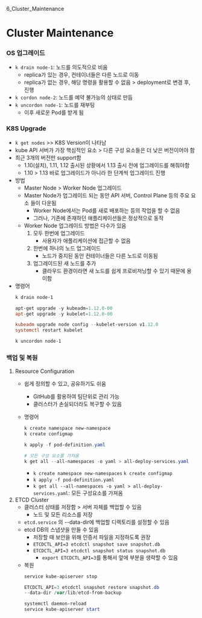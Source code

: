 6_Cluster_Maintenance

# Cluster Maintenance

### OS 업그레이드
- `k drain node-1`: 노드를 의도적으로 비움
    - replica가 있는 경우, 컨테이너들은 다른 노드로 이동
    - replica가 없는 경우, 해당 명령을 활용할 수 없음 > deployment로 변경 후, 진행
- `k cordon node-2`: 노드를 예약 불가능의 상태로 만듬
- `k uncordon node-1`: 노드를 재부팅
    - 이후 새로운 Pod를 받게 됨

### K8S Upgrade
- `k get nodes` >> K8S Version이 나타남
- kube API 서버가 가장 핵심적인 요소 > 다른 구성 요소들은 더 낮은 버전이어야 함
- 최근 3개의 버전만 support함
    - 1.10(설치), 1.11, 1.12 출시된 상황에서 1.13 출시 전에 업그레이드를 해줘야함
    - 1.10 > 1.13 바로 업그레이드가 아니라 한 단계씩 업그레이드 진행
- 방법
    - Master Node > Worker Node 업그레이드
    - Master Node가 업그레이드 되는 동안 API 서버, Control Plane 등의 주요 요소 들이 다운됨
        - Worker Node에서는 Pod를 새로 배포하는 등의 작업을 할 수 없음
        - 그러나, 기존에 존재하던 애플리케이션들은 정상적으로 동작
    - Worker Node 업그레이드 방법은 다수가 있음
        1. 모두 한번에 업그레이드
            - 사용자가 애플리케이션에 접근할 수 없음
        1. 한번에 하나의 노드 업그레이드
            - 노드가 중지된 동안 컨테이너들은 다른 노드로 이동됨
        1. 업그레이드된 새 노드를 추가
            - 클라우드 환경이라면 새 노드를 쉽게 프로비저닝할 수 있기 때문에 용이함
- 명령어
    ```powershell
    k drain node-1

    apt-get upgrade -y kubeadm=1.12.0-00
    apt-get upgrade -y kubelet=1.12.0-00

    kubeadm upgrade node config --kubelet-version v1.12.0
    systemctl restart kubelet

    k uncordon node-1
    ```

### 백업 및 복원
1. Resource Configuration
    - 쉽게 정의할 수 있고, 공유하기도 쉬움
        - GitHub를 활용하여 팀단위로 관리 가능
        - 클러스터가 손실되더라도 복구할 수 있음
    - 명령어
        ```powershell
        k create namespace new-namespace
        k create configmap

        k apply -f pod-definition.yaml
        
        # 모든 구성 요소를 가져옴
        k get all --all-namespaces -o yaml > all-deploy-services.yaml
        ```

        - `k create namespace new-namespaces` `k create configmap`
        - `k apply -f pod-definition.yaml`
        - `k get all --all-namespaces -o yaml > all-deploy-services.yaml`: 모든 구성요소를 가져옴
1. ETCD Cluster
    - 클러스터 상태를 저장함 > 서버 자체를 백업할 수 있음
        - 노드 및 모든 리소스를 저장
    - `etcd.service` 의 --data-dir에 백업할 디렉토리를 설정할 수 있음
    - etcd DB의 스냅샷을 만들 수 있음
        - 저장할 때 보안을 위해 인증서 파일을 지정하도록 권장
        - `ETCDCTL_API=3 etcdctl snapshot save snapshot.db`
        - `ETCDCTL_API=3 etcdctl snapshot status snapshot.db`
            - `export ETCDCTL_API=3`를 통해서 앞에 부분을 생략할 수 있음
    - 복원
        ``` powershell
        service kube-apiserver stop 

        ETCDCTL_API=3 etcdctl snapshot restore snapshot.db
        --data-dir /var/lib/etcd-from-backup

        systemctl daemon-reload
        service kube-apiserver start
        ```
